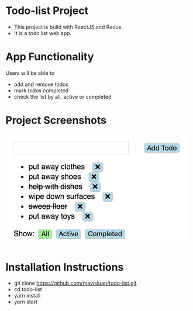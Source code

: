 # Todo-list Project

- This project is build with ReactJS and Redux.
- It is a todo list web app.


# App Functionality

Users will be able to 
- add and remove todos
- mark todos completed 
- check the list by all, active or completed


# Project Screenshots

<img src='src/icons/1.png' width='500'>


# Installation Instructions
- git clone https://github.com/mavisluan/todo-list.git
- cd todo-list
- yarn install
- yarn start
